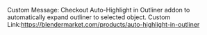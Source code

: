 Custom Message: Checkout Auto-Highlight in Outliner addon to automatically expand outliner to selected object.
Custom Link:<span>https://blendermarket.com/products/auto-highlight-in-outliner</span>
